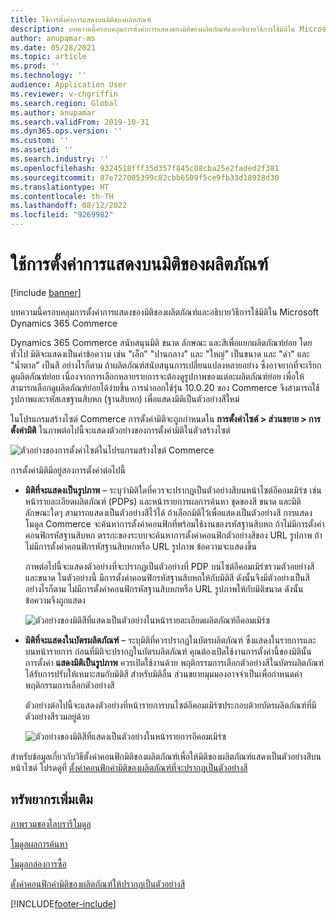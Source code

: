 ```yaml
---
title: ใช้การตั้งค่าการแสดงบนมิติของผลิตภัณฑ์
description: บทความนี้ครอบคลุมการตั้งค่าการแสดงของมิติของผลิตภัณฑ์และอธิบายวิธีการใช้มิติใน Microsoft Dynamics 365 Commerce
author: anupamar-ms
ms.date: 05/28/2021
ms.topic: article
ms.prod: ''
ms.technology: ''
audience: Application User
ms.reviewer: v-chgriffin
ms.search.region: Global
ms.author: anupamar
ms.search.validFrom: 2019-10-31
ms.dyn365.ops.version: ''
ms.custom: ''
ms.assetid: ''
ms.search.industry: ''
ms.openlocfilehash: 9324518fff35d357f845c08cba25e2faded2f381
ms.sourcegitcommit: 87e727005399c82cbb6509f5ce9fb33d18928d30
ms.translationtype: HT
ms.contentlocale: th-TH
ms.lasthandoff: 08/12/2022
ms.locfileid: "9269982"
---
```

# <a name="apply-display-settings-for-product-dimensions"></a>ใช้การตั้งค่าการแสดงบนมิติของผลิตภัณฑ์

[!include [banner](includes/banner.md)]


บทความนี้ครอบคลุมการตั้งค่าการแสดงของมิติของผลิตภัณฑ์และอธิบายวิธีการใช้มิติใน Microsoft Dynamics 365 Commerce

Dynamics 365 Commerce สนับสนุนมิติ ขนาด ลักษณะ และสีเพื่อแยกผลิตภัณฑ์ย่อย โดยทั่วไป มิติจะแสดงเป็นค่าข้อความ เช่น "เล็ก" "ปานกลาง" และ "ใหญ่" เป็นขนาด และ "ดำ" และ "น้ำตาล" เป็นสี อย่างไรก็ตาม ถ้าผลิตภัณฑ์สนับสนุนการเปลี่ยนแปลงหลายอย่าง ซึ่งอาจยากที่จะเรียกดูผลิตภัณฑ์ย่อย เนื่องจากการเลือกหลายรายการจะต้องดูรูปภาพของแต่ละผลิตภัณฑ์ย่อย เพื่อให้สามารถเลือกดูผลิตภัณฑ์ย่อยได้ง่ายขึ้น การนำออกใช้รุ่น 10.0.20 ของ Commerce จึงสามารถใช้รูปภาพและรหัสเลขฐานสิบหก (ฐานสิบหก) เพื่อแสดงมิติเป็นตัวอย่างสีใหม่

ในโปรแกรมสร้างไซต์ Commerce การตั้งค่ามิติจะถูกกำหนดใน **การตั้งค่าไซต์ \> ส่วนขยาย \> การตั้งค่ามิติ** ในภาพต่อไปนี้จะแสดงตัวอย่างของการตั้งค่ามิติในตัวสร้างไซต์

![ตัวอย่างของการตั้งค่าไซต์ในโปรแกรมสร้างไซต์ Commerce](./dev-itpro/media/swatch_site_settings.PNG)

การตั้งค่ามิติมีอยู่สองการตั้งค่าต่อไปนี้

- **มิติที่จะแสดงเป็นรูปภาพ** – ระบุว่ามิติใดที่ควรจะปรากฏเป็นตัวอย่างสีบนหน้าไซต์อีคอมเมิร์ซ เช่น หน้ารายละเอียดผลิตภัณฑ์ (PDPs) และหน้ารายการผลการค้นหา ชุดของสี ขนาด และมิติลักษณะใดๆ สามารถแสดงเป็นตัวอย่างสีไว้ได้ ถ้าเลือกมิติไว้เพื่อแสดงเป็นตัวอย่างสี การแสดงโมดูล Commerce จะค้นหาการตั้งค่าคอนฟิกที่พร้อมใช้งานของรหัสฐานสิบหก ถ้าไม่มีการตั้งค่าคอนฟิกรหัสฐานสิบหก ตรรกะของระบบจะค้นหาการตั้งค่าคอนฟิกตัวอย่างสีของ URL รูปภาพ ถ้าไม่มีการตั้งค่าคอนฟิกรหัสฐานสิบหกหรือ URL รูปภาพ ข้อความจะแสดงขึ้น

    ภาพต่อไปนี้จะแสดงตัวอย่างที่จะปรากฏเป็นตัวอย่างที่ PDP บนไซต์อีคอมเมิร์ซรวมตัวอยย่างสีและขนาด ในตัวอย่างนี้ มีการตั้งค่าคอนฟิกรหัสฐานสิบหกให้กับมิติสี ดังนั้นจึงมีตัวอย่างเป็นสี อย่างไรก็ตาม ไม่มีการตั้งค่าคอนฟิกรหัสฐานสิบหกหรือ URL รูปภาพให้กับมิติขนาด ดังนั้นข้อความจึงถูกแสดง

    ![ตัวอย่างของมิติสีที่แสดงเป็นตัวอย่างในหน้ารายละเอียดผลิตภัณฑ์อีคอมเมิร์ซ](./dev-itpro/media/swatch_pdp.png)

- **มิติที่จะแสดงในบัตรผลิตภัณฑ์** – ระบุมิติที่ควรปรากฏในบัตรผลิตภัณฑ์ ซึ่งแสดงในรายการและบนหน้ารายการ ก่อนที่มิติจะปรากฏในบัตรผลิตภัณฑ์ คุณต้องเปิดใช้งานการตั้งค่านี้ของมิตินั้น การตั้งค่า **แสดงมิติเป็นรูปภาพ** ควรเปิดใช้งานด้วย พฤติกรรมการเลือกตัวอย่างสีในบัตรผลิตภัณฑ์ได้รับการปรับให้เหมาะสมกับมิติสี สำหรับมิติอื่น ส่วนขยายมุมมองอาจจำเป็นเพื่อกำหนดค่าพฤติกรรมการเลือกตัวอย่างสี

    ตัวอย่างต่อไปนี้จะแสดงตัวอย่างที่หน้ารายการบนไซต์อีคอมเมิร์ซประกอบด้วยบัตรผลิตภัณฑ์ที่มีตัวอย่างสีรวมอยู่ด้วย

    ![ตัวอย่างของมิติสีที่แสดงเป็นตัวอย่างในหน้ารายการอีคอมเมิร์ซ](./dev-itpro/media/swatch_searchresults.PNG)

สำหรับข้อมูลเกี่ยวกับวิธีตั้งค่าคอนฟิกมิติของผลิตภัณฑ์เพื่อให้มิติของผลิตภัณฑ์แสดงเป็นตัวอย่างสีบนหน้าไซต์ โปรดดูที่ [ตั้งค่าคอนฟิกค่ามิติของผลิตภัณฑ์ที่จะปรากฏเป็นตัวอย่างสี](./dev-itpro/dimensions-swatch.md)

## <a name="additional-resources"></a>ทรัพยากรเพิ่มเติม

[ภาพรวมของไลบรารีโมดูล](starter-kit-overview.md)

[โมดูลผลการค้นหา](search-result-module.md)

[โมดูลกล่องการซื้อ](add-buy-box.md)

[ตั้งค่าคอนฟิกค่ามิติของผลิตภัณฑ์ให้ปรากฏเป็นตัวอย่างสี](./dev-itpro/dimensions-swatch.md)

[!INCLUDE[footer-include](../includes/footer-banner.md)]
